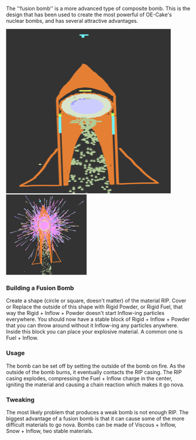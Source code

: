 The ''fusion bomb'' is a more advanced type of composite bomb. This is the design that has been used to create the most powerful of OE-Cake's nuclear bombs, and has several attractive advantages.

<img src="/images/Screen%20Shot%202016-03-08%20at%2020.50.11.png" title="fig:Fusion bomb with impact trigger built into a missile. The rocket thruster is the material PIE and the charge in the center is the material EFI, which is extremely stable and allows the bomb to take many bumps and knocks without exploding." width="450" height="450" alt="Fusion bomb with impact trigger built into a missile. The rocket thruster is the material PIE and the charge in the center is the material EFI, which is extremely stable and allows the bomb to take many bumps and knocks without exploding." />
<img src="/images/Screen%20Shot%202016-03-08%20at%2020.50.34.png" title="fig:Download the Fusion Bomb Missile for yourself" width="220" height="220" alt="Download the Fusion Bomb Missile for yourself" />

### Building a Fusion Bomb

Create a shape (circle or square, doesn't matter) of the material RIP. Cover or Replace the outside of this shape with Rigid Powder, or Rigid Fuel, that way the Rigid + Inflow + Powder doesn't start Inflow-ing particles everywhere. You should now have a stable block of Rigid + Inflow + Powder that you can throw around without it Inflow-ing any particles anywhere. Inside this block you can place your explosive material. A common one is Fuel + Inflow.

### Usage

The bomb can be set off by setting the outside of the bomb on fire. As the outside of the bomb burns, it eventually contacts the RIP casing. The RIP casing explodes, compressing the Fuel + Inflow charge in the center, igniting the material and causing a chain reaction which makes it go nova.

### Tweaking

The most likely problem that produces a weak bomb is not enough RIP. The biggest advantage of a fusion bomb is that it can cause some of the more difficult materials to go nova. Bombs can be made of Viscous + Inflow, Snow + Inflow, two stable materials.  
